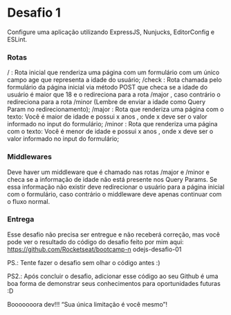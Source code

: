 # Desafio 1
Configure uma aplicação utilizando ExpressJS, Nunjucks, EditorConfig e ESLint.

### Rotas
/ : Rota inicial que renderiza uma página com um formulário com um único campo age
que representa a idade do usuário;
/check : Rota chamada pelo formulário da página inicial via método POST que checa se a
idade do usuário é maior que 18 e o redireciona para a rota /major , caso contrário o
redireciona para a rota /minor (Lembre de enviar a idade como Query Param no
redirecionamento);
/major : Rota que renderiza uma página com o texto: Você é maior de idade e
possui x anos , onde x deve ser o valor informado no input do formulário;
/minor : Rota que renderiza uma página com o texto: Você é menor de idade e
possui x anos , onde x deve ser o valor informado no input do formulário;

### Middlewares
Deve haver um middleware que é chamado nas rotas /major e /minor e checa se a
informação de idade não está presente nos Query Params. Se essa informação não existir deve
redirecionar o usuário para a página inicial com o formulário, caso contrário o middleware deve
apenas continuar com o fluxo normal.

### Entrega
Esse desafio não precisa ser entregue e não receberá correção, mas você pode ver o
resultado do código do desafio feito por mim aqui: https://github.com/Rocketseat/bootcamp-n
odejs-desafio-01

PS.: Tente fazer o desafio sem olhar o código antes :)

PS2.: Após concluir o desafio, adicionar esse código ao seu Github é uma boa forma de demonstrar
seus conhecimentos para oportunidades futuras :D

Booooooora dev!!!
“Sua única limitação é você mesmo”!
